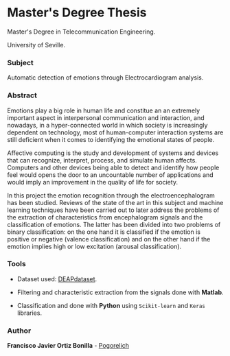 # Master's Degree Thesis

Master's Degree in Telecommunication Engineering.

University of Seville.

### Subject

Automatic detection of emotions through Electrocardiogram analysis.

### Abstract

Emotions play a big role in human life and constitue an an extremely important aspect in interpersonal communication and interaction, and nowadays, in a hyper-connected world in which society is increasingly dependent on technology, most of human-computer interaction systems are still deficient when it comes to identifying the emotional states of people.

Affective computing is the study and development of systems and devices that can recognize, interpret, process, and simulate human affects. Computers and other devices being able to detect and identify how people feel would opens the door to an uncountable number of applications and would imply an improvement in the quality of life for society.

In this project the emotion recognition through the electroencephalogram has been studied. Reviews of the state of the art in this subject and machine learning techniques have been carried out to later address the problems of the extraction of characteristics from encephalogram signals and the classification of emotions. 
The latter has been divided into two problems of binary classification: on the one hand it is classified if the emotion is positive or negative (valence classification) and on the other hand if the emotion implies high or low excitation (arousal classification).


### Tools

* Dataset used: [DEAPdataset](http://www.eecs.qmul.ac.uk/mmv/datasets/deap/).

* Filtering and characteristic extraction from the signals done with **Matlab**. 

* Classification and done with **Python** using ```Scikit-learn``` and ```Keras``` libraries.

### Author

**Francisco Javier  Ortiz Bonilla** - [Pogorelich](https://github.com/pogorelich)
